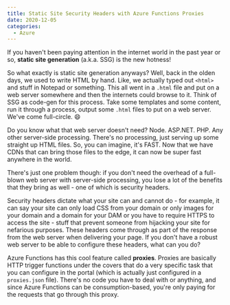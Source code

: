 ```yaml
---
title: Static Site Security Headers with Azure Functions Proxies
date: 2020-12-05
categories:
  - Azure
---
```


If you haven't been paying attention in the internet world in the past year or so, **static site generation** (a.k.a. SSG) is the new hotness!

So what exactly is static site generation anyways? Well, back in the olden days, we used to write HTML by hand. Like, we actually typed out `<html>` and stuff in Notepad or something. This all went in a `.html` file and put on a web server somewhere and then the internets could browse to it. Think of SSG as code-gen for this process. Take some templates and some content, run it through a process, output some `.html` files to put on a web server. We've come full-circle. 😄

Do you know what that web server doesn't need? Node. ASP.NET. PHP. Any other server-side processing. There's no processing, just serving up some straight up HTML files. So, you can imagine, it's FAST. Now that we have CDNs that can bring those files to the edge, it can now be super fast anywhere in the world.

There's just one problem though: if you don't need the overhead of a full-blown web server with server-side processing, you lose a lot of the benefits that they bring as well - one of which is security headers.

Security headers dictate what your site can and cannot do - for example, it can say your site can only load CSS from your domain or only images for your domain and a domain for your DAM or you have to require HTTPS to access the site - stuff that prevent someone from hijacking your site for nefarious purposes. These headers come through as part of the response from the web server when delivering your page. If you don't have a robust web server to be able to configure these headers, what can you do?

Azure Functions has this cool feature called **proxies**. Proxies are basically HTTP trigger functions under the covers that do a very specific task that you can configure in the portal (which is actually just configured in a `proxies.json` file). There's no code you have to deal with or anything, and since Azure Functions can be consumption-based, you're only paying for the requests that go through this proxy.

